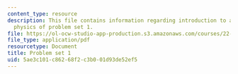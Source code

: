 ```yaml
---
content_type: resource
description: This file contains information regarding introduction to applied nuclear
  physics of problem set 1.
file: https://ol-ocw-studio-app-production.s3.amazonaws.com/courses/22-02-introduction-to-applied-nuclear-physics-spring-2012/5ae3c101c86268f2c3b001d93de52ef5_MIT22_02S12_pset1.pdf
file_type: application/pdf
resourcetype: Document
title: Problem set 1
uid: 5ae3c101-c862-68f2-c3b0-01d93de52ef5
---
```

